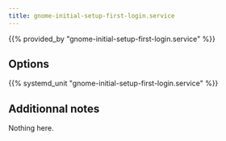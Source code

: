 ```yaml
---
title: gnome-initial-setup-first-login.service
---
```


{{% provided_by "gnome-initial-setup-first-login.service" %}}

## Options

{{% systemd_unit "gnome-initial-setup-first-login.service" %}}

## Additionnal notes

Nothing here.